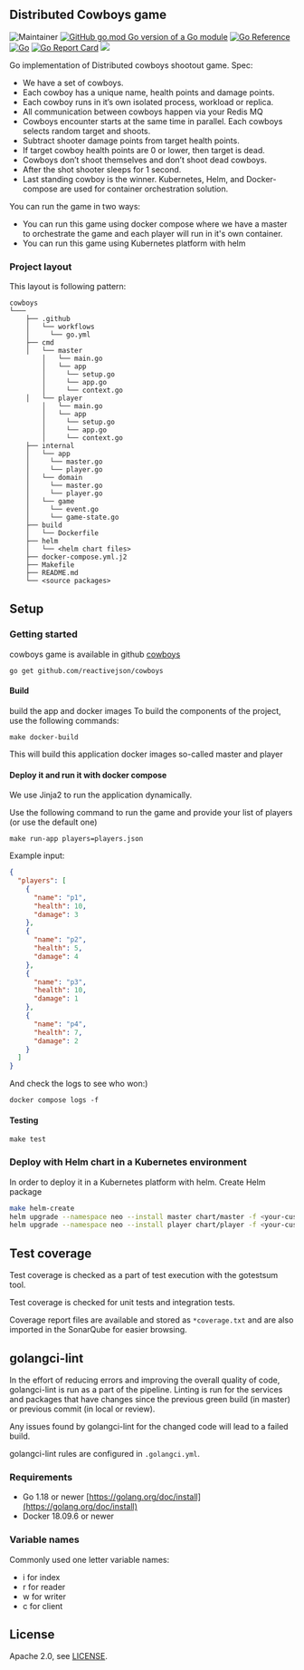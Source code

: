 ## Distributed Cowboys game


![Maintainer](https://img.shields.io/badge/maintainer-MohamedAly-blue)
[![GitHub go.mod Go version of a Go module](https://img.shields.io/github/go-mod/go-version/reactivejson/cowboys.svg)](https://github.com/reactivejson/cowboys)
[![Go Reference](https://pkg.go.dev/badge/github.com/reactivejson/cowboys)](https://pkg.go.dev/badge/github.com/reactivejson/cowboys)
[![Go](https://github.com/reactivejson/cowboys/actions/workflows/go.yml/badge.svg)](https://github.com/reactivejson/cowboys/actions/workflows/go.yml)
[![Go Report Card](https://goreportcard.com/badge/github.com/reactivejson/cowboys)](https://goreportcard.com/report/github.com/reactivejson/cowboys)
![](https://img.shields.io/github/license/reactivejson/cowboys.svg)

Go implementation of Distributed cowboys shootout game.
Spec:
- We have a set of cowboys.
- Each cowboy has a unique name, health points and damage points.
- Each cowboy runs in it’s own isolated process, workload or replica.
- All communication between cowboys happen via your Redis MQ
- Cowboys encounter starts at the same time in parallel. Each cowboys selects random target and shoots.
- Subtract shooter damage points from target health points.
- If target cowboy health points are 0 or lower, then target is dead.
- Cowboys don’t shoot themselves and don’t shoot dead cowboys.
- After the shot shooter sleeps for 1 second.
- Last standing cowboy is the winner.
Kubernetes, Helm, and  Docker-compose are used for container orchestration solution.

You can run the game in two ways:

 - You can run this game using docker compose where we have a master to orchestrate the game and each player will run in it's own container.
 - You can run this game using Kubernetes platform with helm

### Project layout

This layout is following pattern:

```text
cowboys
└───
    ├── .github
    │   └── workflows
    │     └── go.yml
    ├── cmd
    │   └── master
        │   └── main.go
        │   └── app
        │     └── setup.go
        │     └── app.go
        │     └── context.go
    │   └── player
        │   └── main.go
        │   └── app
        │     └── setup.go
        │     └── app.go
        │     └── context.go
    ├── internal
    │   └── app
    │     └── master.go
    │     └── player.go
    │   └── domain
    │     └── master.go
    │     └── player.go
    │   └── game
    │     └── event.go
    │     └── game-state.go
    ├── build
    │   └── Dockerfile
    ├── helm
    │   └── <helm chart files>
    ├── docker-compose.yml.j2
    ├── Makefile
    ├── README.md
    └── <source packages>
```


## Setup

### Getting started
cowboys game is available in github
[cowboys](https://github.com/reactivejson/cowboys)

```shell
go get github.com/reactivejson/cowboys
```

#### Build

build the app and docker images
To build the components of the project, use the following commands:

```shell
make docker-build
```

This will build this application docker images so-called master and player

#### Deploy it and run it with docker compose
We use Jinja2 to run the application dynamically.

Use the following command to run the game and provide your list of players (or use the default one)
```shell
make run-app players=players.json
```

Example input:
````json
{
  "players": [
    {
      "name": "p1",
      "health": 10,
      "damage": 3
    },
    {
      "name": "p2",
      "health": 5,
      "damage": 4
    },
    {
      "name": "p3",
      "health": 10,
      "damage": 1
    },
    {
      "name": "p4",
      "health": 7,
      "damage": 2
    }
  ]
}

````

And check the logs to see who won:)
```shell
docker compose logs -f
```

#### Testing
```shell
make test
```

### Deploy with Helm chart in a Kubernetes environment
In order to deploy it in a Kubernetes platform with helm.
Create Helm package

```bash
make helm-create
helm upgrade --namespace neo --install master chart/master -f <your-custom-values>.yml
helm upgrade --namespace neo --install player chart/player -f <your-custom-values-with-players>.yml
```

## Test coverage

Test coverage is checked as a part of test execution with the gotestsum tool.

Test coverage is checked for unit tests and integration tests.

Coverage report files are available and stored as `*coverage.txt` and are also imported in the SonarQube for easier browsing.


## golangci-lint

In the effort of reducing errors and improving the overall quality of code, golangci-lint is run as a part of the pipeline. Linting is run for the services and packages that have changes since the previous green build (in master) or previous commit (in local or review).

Any issues found by golangci-lint for the changed code will lead to a failed build.

golangci-lint rules are configured in `.golangci.yml`.


### Requirements

- Go 1.18 or newer [https://golang.org/doc/install](https://golang.org/doc/install)
- Docker 18.09.6 or newer

### Variable names
Commonly used one letter variable names:

- i for index
- r for reader
- w for writer
- c for client


## License

Apache 2.0, see [LICENSE](LICENSE).
